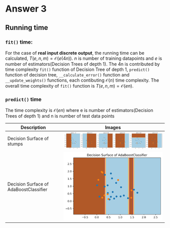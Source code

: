 # Answer 3

## Running time
### `fit()` time:
For the case of **real input discrete output**, the running time can be calculated,
$T\left(e, n, m\right) = \mathcal{O}(e(4n))$. $n$ is number of training datapoints and $e$ is number of estimators(Decision Trees of depth 1).  The 4n is contributed by  time complexity `fit()` function of Decision Tree of depth 1, `predict()` function of decision tree, `__calculate_error()` function and `__update_weights()` functions, each contibuting $\mathcal{O}(n)$ time complexity. The overall time complexity of `fit()` function is $T\left(e, n, m\right) = \mathcal{O}(en)$.

### `predict()` time

The time complexity is  $\mathcal{O}(en)$ where e is number of estimators(Decision Trees of depth 1) and n is number of test data points


|Description|Images|
|----|-------------|
|Decision Surface of stumps|<img src="plots/q3_adaboost_fig1.png" width=1000 alt="Decision Surface of stumps">|
|Decision Surface of AdaBoostClassifier|<img src="plots/q3_adaboost_fig2.png" width=400 alt="Decision Surface of AdaBoostClassifier">|
